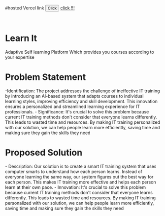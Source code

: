 #hosted Vercel link 
<button href="https://adaptive-it-learning.vercel.app">Click</button>
<a href="https://adaptive-it-learning.vercel.app">click !!!</a>


<br/>

<h1>Learn It</h1>
<p>Adaptive Self learning Platform Which provides you courses according to your expertise</p>

<h1>Problem Statement</h1>
<p>
  -Identification: The project addresses the challenge of ineffective IT training by introducing an 
AI-based system that adapts courses to individual learning styles, improving efficiency and skill 
development. This innovation ensures a personalized and streamlined learning experience for IT 
professionals.
- Significance: It's crucial to solve this problem because current IT training methods don't 
consider that everyone learns differently. This leads to wasted time and resources. By making 
IT training personalized with our solution, we can help people learn more efficiently, saving 
time and making sure they gain the skills they need
</p>

<h1>Proposed Solution</h1>
<p>
  - Description: Our solution is to create a smart IT training system that uses computer smarts
to understand how each person learns. Instead of everyone learning the same way, our system 
figures out the best way for each person. This makes IT training more effective and helps each 
person learn at their own pace.
- Innovation: It's crucial to solve this problem because current IT training methods don't 
consider that everyone learns differently. This leads to wasted time and resources. By making 
IT training personalized with our solution, we can help people learn more efficiently, saving time 
and making sure they gain the skills they need
</p>
